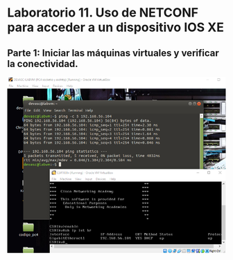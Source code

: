 # Laboratorio 11. Uso de NETCONF para acceder a un dispositivo IOS XE

## Parte 1: Iniciar las máquinas virtuales y verificar la conectividad.

![](pics_gifs/2023-01-12-13-24-32.png)


